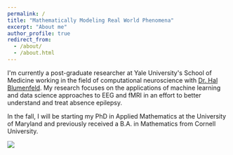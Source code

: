 ```yaml
---
permalink: /
title: "Mathematically Modeling Real World Phenomena"
excerpt: "About me"
author_profile: true
redirect_from: 
  - /about/
  - /about.html
---
```


I'm currently a post-graduate researcher at Yale University's School of Medicine working in the field of 
computational neuroscience with [Dr. Hal Blumenfeld](https://medicine.yale.edu/profile/hal_blumenfeld/). My research focuses on the applications of machine learning and data science approaches to EEG and fMRI in an effort to better understand and treat absence epilepsy.

In the fall, I will be starting my PhD in Applied Mathematics at the University of Maryland and previously received a B.A. in Mathematics from Cornell University.

![](https://media.giphy.com/media/7gLIM78lZE2v6/source.gif)
